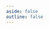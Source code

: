 ```yaml
---
aside: false
outline: false
---
```


<script setup lang="ts">
import { useRoute } from 'vitepress'

const route = useRoute()

const tag = route.data.params.tag
</script>

<OASpec :tags="[tag]" hide-info hide-servers hide-paths-summary />
